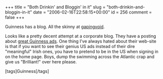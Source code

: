 +++
title = "Both Drinkin' and Bloggin'  in it"
slug = "both-drinkin-and-bloggin-in-it"
date = "2006-02-16T22:58:15+00:00"
id = 256
comment = false
+++

Guinness has a blog. All the skinny at [gapingvoid](http://www.gapingvoid.com/Moveable_Type/archives/002249.html).

Looks like a pretty decent attempt at a corporate blog. They have a posting about [great Guinness ads](http://www.guinnessblog.co.uk/blogs/guinnessblog/archive/2006/02/13/17.aspx). One thing I've always hated about their web-site is that if you want to see their genius US ads instead of their dire "meaningful" Irish ones, you have to pretend to be in the US when signing in on the home page. Boys, dump the swimming across the Atlantic crap and give us "Brilliant!" over here please.

[tags]Guinness[/tags]
